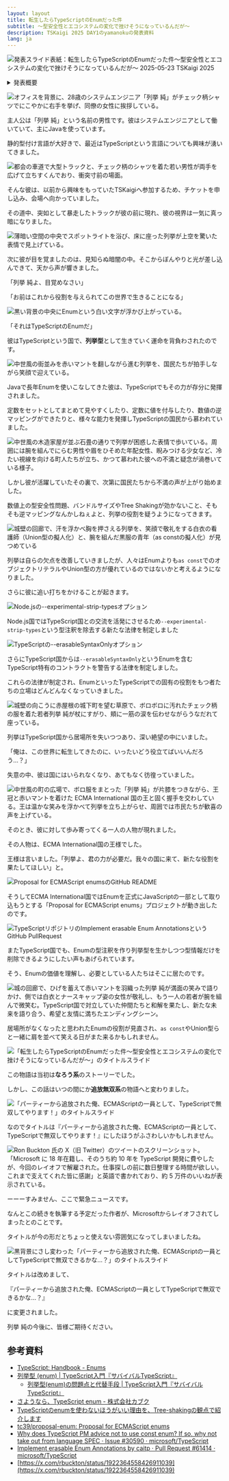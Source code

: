 ```yaml
---
layout: layout
title: 転生したらTypeScriptのEnumだった件
subtitle: ～型安全性とエコシステムの変化で挫けそうになっているんだが～
description: TSKaigi 2025 DAY1のyamanokuの発表資料
lang: ja
---
```


![発表スライド表紙：転生したらTypeScriptのEnumだった件～型安全性とエコシステムの変化で挫けそうになっているんだが～ 2025-05-23 TSKaigi 2025](./images/slide-01.png)

<details>
  <summary>発表概要</summary>

「…ここは、一体？」

気づけば俺は、TypeScriptのEnumとして異世界転生していた。与えられたのは名前付き定数を表現する力「列挙型」。
しかし型安全性を重視する世界において、Union型とconst assertionsたちが我が物顔で闊歩し、俺の居場所を奪っていくのであった。

可読性と保守性を高めるために生まれたはずの俺が、今や時代遅れの遺物扱い。
さらに追い打ちをかけるように、Node.jsの「--experimental-strip-types」とTypeScriptの「--erasableSyntaxOnly」のオプションたちが、存在そのものを消し去ろうとする。

「このままでは…このままでは俺は消えてしまうのか…？」

それでも俺は諦めない。同じように居場所を失いかけている仲間たちと共に、俺は立ち上がる。型安全性、エコシステム、そして自身の存在意義についてを考える旅が今始まろうとしていた…。

---

この発表ではTypeScriptにおけるEnumが辿ってきた歴史とその苦境についてを解説していきます。聴者がEnumを使うことを改めて見つめ直すような内容を提供いたします。

</details>

![オフィスを背景に、28歳のシステムエンジニア「列挙 純」がチェック柄シャツでにこやかに右手を挙げ、同僚の女性に挨拶している。](./images/slide-02.png)

主人公は「列挙 純」という名前の男性です。彼はシステムエンジニアとして働いていて、主にJavaを使っています。

静的型付け言語が大好きで、最近はTypeScriptという言語についても興味が湧いてきました。

![都会の車道で大型トラックと、チェック柄のシャツを着た若い男性が両手を広げて立ちすくんでおり、衝突寸前の場面。](./images/slide-03.png)

そんな彼は、以前から興味をもっていたTSKaigiへ参加するため、チケットを申し込み、会場へ向かっていました。

その道中、突如として暴走したトラックが彼の前に現れ、彼の視界は一気に真っ暗になりました。

![薄暗い空間の中央でスポットライトを浴び、床に座った列挙が上空を驚いた表情で見上げている。](./images/slide-04.png)

次に彼が目を覚ましたのは、見知らぬ暗闇の中。そこからぼんやりと光が差し込んできて、天から声が響きました。

「列挙 純よ、目覚めなさい」

「お前はこれから役割を与えられてこの世界で生きることになる」

![黒い背景の中央にEnumという白い文字が浮かび上がっている。](./images/slide-05.png)

「それはTypeScriptのEnumだ」

彼はTypeScriptという国で、**列挙型**として生きていく運命を背負わされたのです。

![中世風の街並みを赤いマントを翻しながら進む列挙を、国民たちが拍手しながら笑顔で迎えている。](./images/slide-06.png)

Javaで長年Enumを使いこなしてきた彼は、TypeScriptでもその力が存分に発揮されました。

定数をセットとしてまとめて見やすくしたり、定数に値を付与したり、数値の逆マッピングができたりと、様々な能力を発揮しTypeScriptの国民から慕われていました。

![中世風の木造家屋が並ぶ石畳の通りで列挙が困惑した表情で歩いている。周囲には腕を組んでにらむ男性や眉をひそめた年配女性、睨みつける少女など、冷たい視線を向ける町人たちが立ち、かつて慕われた彼への不満と疑念が渦巻いている様子。](./images/slide-07.png)

しかし彼が活躍していたその裏で、次第に国民たちから不満の声が上がり始めました。

数値上の型安全性問題、バンドルサイズやTree Shakingが効かないこと、そもそも逆マッピングなんかしねぇよと、列挙の役割を疑うようになってきます。

![城壁の回廊で、汗を浮かべ胸を押さえる列挙を、笑顔で敬礼をする白衣の看護師（Union型の擬人化）と、腕を組んだ黒服の青年（as constの擬人化）が見つめている](./images/slide-08.png)

列挙は自らの欠点を改善していきましたが、人々はEnumよりも`as const`でのオブジェクトリテラルやUnion型の方が優れているのではないかと考えるようになりました。

さらに彼に追い打ちをかけることが起きます。

![Node.jsの--experimental-strip-typesオプション](./images/slide-09.png)

Node.js国ではTypeScript国との交流を活発にさせるため`--experimental-strip-types`という型注釈を除去する新たな法律を制定しました

![TypeScriptの--erasableSyntaxOnlyオプション](./images/slide-10.png)

さらにTypeScript国からは`--erasableSyntaxOnly`というEnumを含むTypeScript特有のコントラクトを警告する法律を制定しました。

これらの法律が制定され、EnumといったTypeScriptでの固有の役割をもつ者たちの立場はどんどんなくなっていきました。

![城壁の向こうに赤屋根の城下町を望む草原で、ボロボロに汚れたチェック柄の服を着た若者列挙 純が杖にすがり、頬に一筋の涙を伝わせながらうなだれて座っている。](./images/slide-11.png)

列挙はTypeScript国から居場所を失いつつあり、深い絶望の中にいました。

「俺は、この世界に転生してきたのに、いったいどう役立てばいいんだろう…？」

失意の中、彼は国にはいられなくなり、あてもなく彷徨っていました。

![中世風の町の広場で、ボロ服をまとった「列挙 純」が片膝をつきながら、王冠と赤いマントを着けた ECMA International 国の王と固く握手を交わしている。王は温かな笑みを浮かべて列挙を立ち上がらせ、周囲では市民たちが歓喜の声を上げている。](./images/slide-12.png)

そのとき、彼に対して歩み寄ってくる一人の人物が現れました。

その人物は、ECMA International国の王様でした。

王様は言いました。「列挙よ、君の力が必要だ。我々の国に来て、新たな役割を果たしてほしい」と。

![Proposal for ECMAScript enumsのGitHub README](./images/slide-13.png)

そうしてECMA International国ではEnumを正式にJavaScriptの一部として取り込もうとする「Proposal for ECMAScript enums」プロジェクトが動き出したのです。

![TypeScriptリポジトリのImplement erasable Enum AnnotationsというGitHub PullRequest](./images/slide-14.png)

またTypeScript国でも、Enumの型注釈を作り列挙型を生かしつつ型情報だけを削除できるようにしたい声もあげられています。

そう、Enumの価値を理解し、必要としている人たちはそこに居たのです。

![城の回廊で、ひげを蓄えて赤いマントを羽織った列挙 純が満面の笑みで語りかけ、側では白衣とナースキャップ姿の女性が敬礼し、もう一人の若者が腕を組んで微笑む。TypeScript国で対立していた仲間たちと和解を果たし、新たな未来を語り合う、希望と友情に満ちたエンディングシーン。](./images/slide-15.png)

居場所がなくなったと思われたEnumの役割が見直され、`as const`やUnion型らと一緒に肩を並べて笑える日がまた来るかもしれません。

![「転生したらTypeScriptのEnumだった件～型安全性とエコシステムの変化で挫けそうになっているんだが～」のタイトルスライド](./images/slide-16.png)

この物語は当初は**なろう系**のストーリーでした。

しかし、この話はいつの間にか**追放無双系**の物語へと変わりました。

![「パーティーから追放された俺、ECMAScriptの一員として、TypeScriptで無双してやります！」のタイトルスライド](./images/slide-17.png)

なのでタイトルは『パーティーから追放された俺、ECMAScriptの一員として、TypeScriptで無双してやります！』にしたほうがふさわしいかもしれません。

![Ron Buckton 氏の X（旧 Twitter）のツイートのスクリーンショット。「Microsoft に 18 年在籍し、そのうち約 10 年を TypeScript 開発に費やしたが、今回のレイオフで解雇された。仕事探しの前に数日整理する時間が欲しい。これまで支えてくれた皆に感謝」と英語で書かれており、約 5 万件のいいねが表示されている。](./images/slide-18.png)

ーーーすみません、ここで緊急ニュースです。

なんとこの続きを執筆する予定だった作者が、Microsoftからレイオフされてしまったとのことです。

タイトルが今の形だとちょっと使えない雰囲気になってしまいましたね。

![黒背景にさし変わった「パーティーから追放された俺、ECMAScriptの一員としてTypeScriptで無双できるかな…？」のタイトルスライド](./images/slide-19.png)

タイトルは改めまして、

『パーティーから追放された俺、ECMAScriptの一員としてTypeScriptで無双できるかな…？』

に変更されました。

列挙 純の今後に、皆様ご期待ください。

## 参考資料

- [TypeScript: Handbook - Enums](https://www.typescriptlang.org/docs/handbook/enums.html)
- [列挙型 (enum) | TypeScript入門『サバイバルTypeScript』](https://typescriptbook.jp/reference/values-types-variables/enum)
  - [列挙型(enum)の問題点と代替手段 | TypeScript入門『サバイバルTypeScript』](https://typescriptbook.jp/reference/values-types-variables/enum/enum-problems-and-alternatives-to-enums)
- [さようなら、TypeScript enum - 株式会社カブク](https://www.kabuku.co.jp/developers/good-bye-typescript-enum)
- [TypeScriptのenumを使わないほうがいい理由を、Tree-shakingの観点で紹介します](https://engineering.linecorp.com/ja/blog/typescript-enum-tree-shaking)
- [tc39/proposal-enum: Proposal for ECMAScript enums](https://github.com/tc39/proposal-enum)
- [Why does TypeScript PM advice not to use const enum? If so, why not take out from language SPEC · Issue #30590 · microsoft/TypeScript](https://github.com/Microsoft/TypeScript/issues/30590)
- [Implement erasable Enum Annotations by caitp · Pull Request #61414 · microsoft/TypeScript](https://github.com/microsoft/TypeScript/pull/61414)
- [https://x.com/rbuckton/status/1922364558426911039](https://x.com/rbuckton/status/1922364558426911039)
